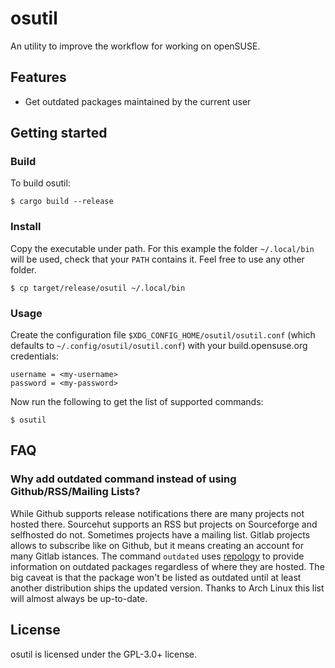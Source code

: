 # osutil

An utility to improve the workflow for working on openSUSE.

## Features

- Get outdated packages maintained by the current user

## Getting started

### Build

To build osutil:

```
$ cargo build --release
```

### Install

Copy the executable under path. For this example the folder `~/.local/bin` will be used, check that your `PATH` contains it. Feel free to use any other folder.

```
$ cp target/release/osutil ~/.local/bin
```

### Usage

Create the configuration file `$XDG_CONFIG_HOME/osutil/osutil.conf` (which defaults to `~/.config/osutil/osutil.conf`) with your build.opensuse.org credentials:

```
username = <my-username>
password = <my-password>
```

Now run the following to get the list of supported commands:

```
$ osutil
```

## FAQ

### Why add outdated command instead of using Github/RSS/Mailing Lists?

While Github supports release notifications there are many projects not hosted there.
Sourcehut supports an RSS but projects on Sourceforge and selfhosted do not. Sometimes
projects have a mailing list. Gitlab projects allows to subscribe like on Github, but it means
creating an account for many Gitlab istances. The command `outdated` uses [repology] to provide
information on outdated packages regardless of where they are hosted. The big caveat is that the
package won't be listed as outdated until at least another distribution ships the updated version.
Thanks to Arch Linux this list will almost always be up-to-date.

[repology]: https://repology.org

## License

osutil is licensed under the GPL-3.0+ license.
